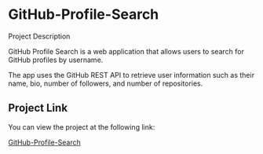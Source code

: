 # GitHub-Profile-Search

Project Description 

GitHub Profile Search is a web application that allows users to search for GitHub profiles by username. 

The app uses the GitHub REST API to retrieve user information such as their name, bio, number of followers, and number of repositories.

## Project Link

You can view the project at the following link:

[GitHub-Profile-Search](https://wasabully.github.io/GitHub-Profile-Search/)

